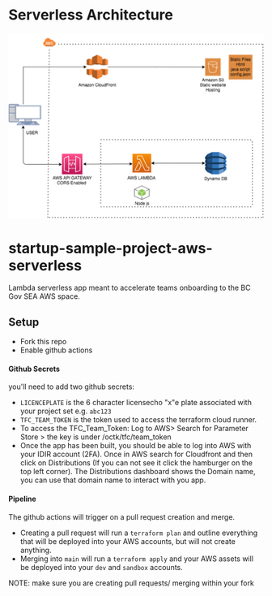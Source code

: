 # Serverless Architecture

![Serverless Architecture](./images/serverless-architecture.png)

# startup-sample-project-aws-serverless
Lambda serverless app meant to accelerate teams onboarding to the BC Gov SEA AWS space.

## Setup
- Fork this repo
- Enable github actions
#### Github Secrets
you'll need to add two github secrets:
  - `LICENCEPLATE` is the 6 character licensecho "x"e plate associated with your project set e.g. `abc123`
  - `TFC_TEAM_TOKEN` is the token used to access the terraform cloud runner.
  - To access the TFC_Team_Token: Log to AWS> Search for Parameter Store > the key is under /octk/tfc/team_token
  - Once the app has been built, you should be able to log into AWS with your IDIR account (2FA). Once in AWS search for Cloudfront and then click on Distributions (If you can not see it click the hamburger on the top left corner). The Distributions dashboard shows the Domain name, you can use that domain name to interact with you app.


#### Pipeline
The github actions will trigger on a pull request creation and merge.
- Creating a pull request will run a `terraform plan` and outline everything that will be deployed into your AWS accounts, but will not create anything.
- Merging into `main` will run a `terraform apply` and your AWS assets will be deployed into your `dev` and `sandbox` accounts.

NOTE: make sure you are creating pull requests/ merging within your fork

